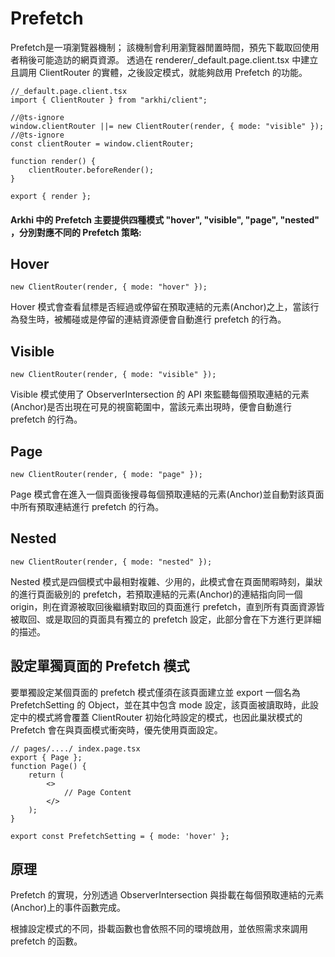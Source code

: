# Prefetch

Prefetch是一項瀏覽器機制； 該機制會利用瀏覽器閒置時間，預先下載取回使用者稍後可能造訪的網頁資源。 透過在 renderer/_default.page.client.tsx 中建立且調用 ClientRouter 的實體，之後設定模式，就能夠啟用 Prefetch 的功能。


```tsx
//_default.page.client.tsx
import { ClientRouter } from "arkhi/client";

//@ts-ignore
window.clientRouter ||= new ClientRouter(render, { mode: "visible" });
//@ts-ignore
const clientRouter = window.clientRouter;

function render() {
	clientRouter.beforeRender();
}

export { render };

```

#### Arkhi 中的 Prefetch 主要提供四種模式 "hover", "visible", "page",  "nested" ，分別對應不同的 Prefetch 策略:

## Hover
```tsx
new ClientRouter(render, { mode: "hover" });
```
Hover 模式會查看鼠標是否經過或停留在預取連結的元素(Anchor)之上，當該行為發生時，被觸碰或是停留的連結資源便會自動進行 prefetch 的行為。


## Visible
```tsx
new ClientRouter(render, { mode: "visible" });
```
Visible 模式使用了 ObserverIntersection 的 API 來監聽每個預取連結的元素(Anchor)是否出現在可見的視窗範圍中，當該元素出現時，便會自動進行 prefetch 的行為。

## Page
```tsx
new ClientRouter(render, { mode: "page" });
```
Page 模式會在進入一個頁面後搜尋每個預取連結的元素(Anchor)並自動對該頁面中所有預取連結進行 prefetch 的行為。

## Nested
```tsx
new ClientRouter(render, { mode: "nested" });
```
Nested 模式是四個模式中最相對複雜、少用的，此模式會在頁面閒暇時刻，巢狀的進行頁面級別的 prefetch，若預取連結的元素(Anchor)的連結指向同一個 origin，則在資源被取回後繼續對取回的頁面進行 prefetch，直到所有頁面資源皆被取回、或是取回的頁面具有獨立的 prefetch 設定，此部分會在下方進行更詳細的描述。


## 設定單獨頁面的 Prefetch 模式

要單獨設定某個頁面的 prefetch 模式僅須在該頁面建立並 export 一個名為 PrefetchSetting 的 Object，並在其中包含 mode 設定，該頁面被讀取時，此設定中的模式將會覆蓋 ClientRouter 初始化時設定的模式，也因此巢狀模式的 Prefetch 會在與頁面模式衝突時，優先使用頁面設定。


```tsx
// pages/..../ index.page.tsx
export { Page };
function Page() {
	return (
		<>
			// Page Content
		</>
	);
}

export const PrefetchSetting = { mode: 'hover' };

```



## 原理

Prefetch 的實現，分別透過 ObserverIntersection 與掛載在每個預取連結的元素(Anchor)上的事件函數完成。 

根據設定模式的不同，掛載函數也會依照不同的環境啟用，並依照需求來調用 prefetch 的函數。